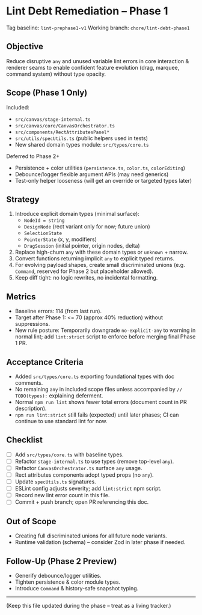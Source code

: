 # Lint Debt Remediation – Phase 1

Tag baseline: `lint-prephase1-v1`
Working branch: `chore/lint-debt-phase1`

## Objective
Reduce disruptive `any` and unused variable lint errors in core interaction & renderer seams to enable confident feature evolution (drag, marquee, command system) without type opacity.

## Scope (Phase 1 Only)
Included:
- `src/canvas/stage-internal.ts`
- `src/canvas/core/CanvasOrchestrator.ts`
- `src/components/RectAttributesPanel*`
- `src/utils/specUtils.ts` (public helpers used in tests)
- New shared domain types module: `src/types/core.ts`

Deferred to Phase 2+
- Persistence + color utilities (`persistence.ts`, `color.ts`, `colorEditing`)
- Debounce/logger flexible argument APIs (may need generics)
- Test-only helper looseness (will get an override or targeted types later)

## Strategy
1. Introduce explicit domain types (minimal surface):
   - `NodeId = string`
   - `DesignNode` (rect variant only for now; future union)  
   - `SelectionState`  
   - `PointerState` (x, y, modifiers)  
   - `DragSession` (initial pointer, origin nodes, delta)
2. Replace high-churn `any` with these domain types or `unknown` + narrow.
3. Convert functions returning implicit `any` to explicit typed returns.
4. For evolving payload shapes, create small discriminated unions (e.g. `Command`, reserved for Phase 2 but placeholder allowed).
5. Keep diff tight: no logic rewrites, no incidental formatting.

## Metrics
- Baseline errors: 114 (from last run).
- Target after Phase 1: <= 70 (approx 40% reduction) without suppressions.
- New rule posture: Temporarily downgrade `no-explicit-any` to warning in normal lint; add `lint:strict` script to enforce before merging final Phase 1 PR.

## Acceptance Criteria
- Added `src/types/core.ts` exporting foundational types with doc comments.
- No remaining `any` in included scope files unless accompanied by `// TODO(types):` explaining deferment.
- Normal `npm run lint` shows fewer total errors (document count in PR description).
- `npm run lint:strict` still fails (expected) until later phases; CI can continue to use standard lint for now.

## Checklist
- [ ] Add `src/types/core.ts` with baseline types.
- [ ] Refactor `stage-internal.ts` to use types (remove top-level `any`).
- [ ] Refactor `CanvasOrchestrator.ts` surface `any` usage.
- [ ] Rect attributes components adopt typed props (no `any`).
- [ ] Update `specUtils.ts` signatures.
- [ ] ESLint config adjusts severity; add `lint:strict` npm script.
- [ ] Record new lint error count in this file.
- [ ] Commit + push branch; open PR referencing this doc.

## Out of Scope
- Creating full discriminated unions for all future node variants.
- Runtime validation (schema) – consider Zod in later phase if needed.

## Follow-Up (Phase 2 Preview)
- Generify debounce/logger utilities.
- Tighten persistence & color module types.
- Introduce `Command` & history-safe snapshot typing.

---
(Keep this file updated during the phase – treat as a living tracker.)
